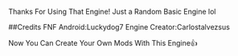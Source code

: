 Thanks For Using That Engine!
Just a Random Basic Engine lol

##Credits
FNF Android:Luckydog7
Engine Creator:Carlostalvezsus

Now You Can Create Your Own Mods With This Engine👍
